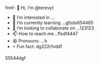 fnnf- 👋 Hi, I’m @terevyt
- 👀 I’m interested in ...
- 🌱 I’m currently learning ...gfsds654465
- 💞️ I’m looking to collaborate on ...123123
- 📫 How to reach me ..ffsdf4447
- 😄 Pronouns: ...h
- ⚡ Fun fact: dg222rfvddf
<!---4565werasdf4458dfg6262
terevyt/terevyt is a ✨ special ✨ repository because its `README.md` (this f63ile) appears on your GitHub profile.vdsads
You can click the Preview link to take a look at your changes.р123465
--->55544dgf
